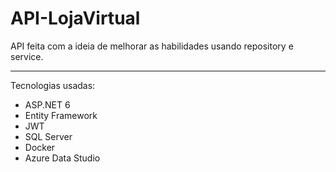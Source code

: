 # API-LojaVirtual

API feita com a ideia de melhorar as habilidades usando repository e service.

----------------------

Tecnologias usadas:
- ASP.NET 6
- Entity Framework
- JWT
- SQL Server
- Docker
- Azure Data Studio
